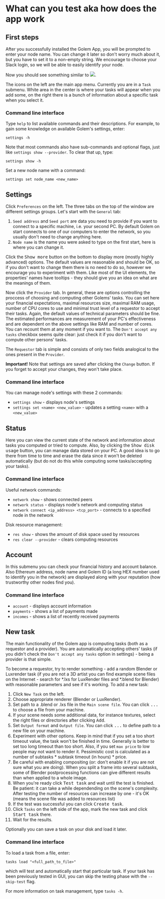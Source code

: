 # What can you test aka how does the app work 
## First steps
After you successfully installed the Golem App, you will be prompted to enter your node name. You can change it later so don't worry much about it, but you have to set it to a non-empty string. We encourage to choose your Slack login, so we will be able to easily identify your node.

Now you should see something similar to ![](https://camo.githubusercontent.com/a9cbd29596e2e0f69898bf7af109b77ff198ca7a/687474703a2f2f676f6c656d70726f6a6563742e6e65742f696d672f676f6c656d737461727473637265656e73686f742e706e67).

The icons on the left are the main app menu. Currently you are in a `Task` submenu. White area in the center is where your tasks will appear when you add some, on the right there is a bunch of information about a specific task when you select it.

### Command line interface

Type `help` to list available commands and their descriptions. For example, to gain some knowledge on available Golem's settings, enter:

`settings -h`

Note that most commands also have sub-commands and optional flags, just like 
`settings show --provider`. To clear that up, type:

`settings show -h`

Set a new node name with a command:

`settings set node_name <new_name>`

## Settings
Click `Preferences` on the left. The three tabs on the top of the window are different settings groups. Let's start with the `General` tab:
   1. `Seed address` and `Seed port` are data you need to provide if you want to connect to a specific machine, i.e. your second PC. By default Golem on start connects to one of our computers to enter the network, so you usually don't need to change anything here.
   2. `Node name` is the name you were asked to type on the first start, here is where you can change it.

Click the <kbd>Show more</kbd> button on the bottom to display more (mostly highly advanced) options. The default values are reasonable and should be OK, so if you don't want to change them there is no need to do so, however we encourage you to experiment with them. Like most of the UI elements, the properties' names have tooltips - they should give you an idea on what are the meanings of them.

Now click the `Provider` tab. In general, these are options controlling the proccess of choosing and computing other Golems' tasks. You can set here your financial expectations, maximal resources size, maximal RAM usage, number of CPU cores to use and minimal trust level of a requestor to accept their tasks. Again, the default values of technical parameters should be fine.
The estimated performances are measurement of your PC's effectiveness and are dependent on the above settings like RAM and number of cores. You can recount them at any moment if you want to. 
The `Don't accept any tasks` checkbox seems quite clear: just check it if you don't want to compute other persons' tasks.

The `Requestor` tab is simple and consists of only two fields analogical to the ones present in the `Provider`.

**Important!** Note that settings are saved after clicking the `Change` button. If you forget to accept your changes, they won't take place.

### Command line interface
You can manage node's settings with these 2 commands:
- `settings show` - displays node's settings
- `settings set <name> <new_value>` - updates a setting `<name>` with a `<new_value>`

## Status
Here you can view the current state of the network and information about tasks you computed or tried to compute. Also, by clicking the <kbd>Show disk usage</kbd> button, you can manage data stored on your PC. A good idea is to go there from time to time and erase the data since it won't be deleted automatically (but do not do this while computing some tasks/accepting your tasks).

### Command line interface
Useful network commands:
- `network show` - shows connected peers
- `network status` - displays node's network and computing status
- `network connect <ip_address> <tcp_port>` - connects to a specified node in the network

Disk resource management:
- `res show` - shows the amount of disk space used by resources
- `res clear --provider` - clears computing resources

## Account
In this submenu you can check your financial history and account balance. Also Ethereum address, node name and Golem ID (a long HEX number used to identify you in the network) are displayed along with your reputation (how trustworthy other nodes find you).

### Command line interface
- `account` - displays account information
- `payments` - shows a list of payments made
- `incomes` - shows a list of recently received payments

## New task
The main functionality of the Golem app is computing tasks (both as a requestor and a provider). You are automatically accepting others' tasks (if you didn't check the `Don't accept any tasks` option in settings) - being a provider is that simple. 

To become a requestor, try to render something - add a random Blender or Luxrender task (if you are not a 3D artist you can find example scene files on the Internet - search for *.lxs for LuxRender files and *.blend for Blender) with reasonable parameters and see if it's working. To add a new task: 
   1. Click `New Task` on the left.
   2. Choose appropriate renderer (Blender or LuxRender).
   3. Set path to a .blend or .lxs file in the `Main scene file`. You can click <kbd>...</kbd> to choose a file from your machine. 
   4. If your scene needs some additional data, for instance textures, select the right files or directories after clicking <kbd>Add</kbd>.
   5. Set `Output format` and `Output file`. You can click <kbd>...</kbd> to define path to a new file on your machine. 
   6. Experiment with other options. Keep in mind that if you set a too short timeout value, the task won't be finished in time. Generally is better to set too long timeout than too short. Also, if you set `max price` to low people may not want to render it. Pessimistic cost is calculated as a number of subtasks * subtask timeout (in hours) * price.
   7. Be careful with enabling compositing (or: don't enable it if you are not sure what you are doing). When you split a frame into several subtasks, some of Blender postprocessing functions can give different results than when applied to a whole image.
   8. When you're ready click <kbd>Test task</kbd> and wait until the test is finished. Be patient: it can take a while dependending on the scene's complexity. After testing the number of resources can increase by one - it's OK (means the scene file was added to resources list)
   9. If the test was successful you can click <kbd>Create task</kbd>. 
   10. Click `Tasks` on the left side of the app, mark the new task and click <kbd>Start task</kbd> there. 
   11. Wait for the results.

Optionally you can save a task on your disk and load it later.

### Command line interface
To load a task from a file, enter:

`tasks load "<full_path_to_file>"`

which will test and automatically start that particular task. If your task has been previously tested in GUI, you can skip the testing phase with the `--skip-test` flag. 

For more information on task management, type `tasks -h`.
